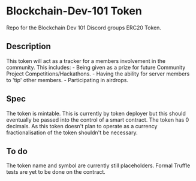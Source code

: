 # Blockchain-Dev-101 Token

Repo for the Blockchain Dev 101 Discord groups ERC20 Token. 

## Description

This token will act as a tracker for a members involvement in the community.
This includes:
    - Being given as a prize for future Community Project Competitions/Hackathons.
    - Having the ability for server members to 'tip' other members.
    - Participating in airdrops. 

## Spec

The token is mintable. This is currently by token deployer but this should eventually be passed into the control of a smart contract.
The token has 0 decimals. As this token doesn't plan to operate as a currency fractionalisation of the token shouldn't be necessary.

## To do

The token name and symbol are currently still placeholders. 
Formal Truffle tests are yet to be done on the contract.

